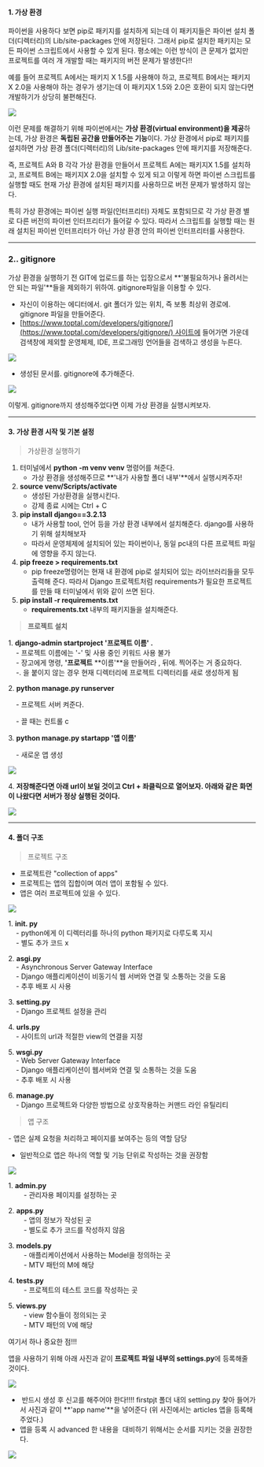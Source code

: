 #### 1. 가상 환경

파이썬을 사용하다 보면 pip로 패키지를 설치하게 되는데 이 패키지들은 파이썬 설치 폴더(디렉터리)의 Lib/site-packages 안에 저장된다. 그래서 pip로 설치한 패키지는 모든 파이썬 스크립트에서 사용할 수 있게 된다. 평소에는 이런 방식이 큰 문제가 없지만 프로젝트를 여러 개 개발할 때는 패키지의 버전 문제가 발생한다!!

예를 들어 프로젝트 A에서는 패키지 X 1.5를 사용해야 하고, 프로젝트 B에서는 패키지 X 2.0을 사용해야 하는 경우가 생기는데 이 패키지X 1.5와 2.0은 호환이 되지 않는다면 개발하기가 상당히 불편해진다.

![](https://blog.kakaocdn.net/dn/zCgHZ/btrK30BDxg6/Al6jyEhHu0WccYFZmR1eek/img.png)

이런 문제를 해결하기 위해 파이썬에서는 **가상 환경(virtual environment)을 제공**하는데, 가상 환경은 **독립된 공간을 만들어주는 기능**이다. 가상 환경에서 pip로 패키지를 설치하면 가상 환경 폴더(디렉터리)의 Lib/site-packages 안에 패키지를 저장해준다.

즉, 프로젝트 A와 B 각각 가상 환경을 만들어서 프로젝트 A에는 패키지X 1.5를 설치하고, 프로젝트 B에는 패키지X 2.0을 설치할 수 있게 되고 이렇게 하면 파이썬 스크립트를 실행할 때도 현재 가상 환경에 설치된 패키지를 사용하므로 버전 문제가 발생하지 않는다.

특히 가상 환경에는 파이썬 실행 파일(인터프리터) 자체도 포함되므로 각 가상 환경 별로 다른 버전의 파이썬 인터프리터가 들어갈 수 있다. 따라서 스크립트를 실행할 때는 원래 설치된 파이썬 인터프리터가 아닌 가상 환경 안의 파이썬 인터프리터를 사용한다.

---

### 2.. gitignore

가상 환경을 실행하기 전 GIT에 업로드를 하는 입장으로서 **'불필요하거나 올려서는 안 되는 파일'**들을 제외하기 위하여. gitignore파일을 이용할 수 있다.

-   자신이 이용하는 에디터에서. git 폴더가 있는 위치, 즉 보통 최상위 경로에. gitignore 파일을 만들어준다.
-   [https://www.toptal.com/developers/gitignore/](https://www.toptal.com/developers/gitignore/) 사이트에 들어가면 가운데 검색창에 제외할 운영체제, IDE, 프로그래밍 언어들을 검색하고 생성을 누른다.

![](https://blog.kakaocdn.net/dn/bCfjn7/btrK57M24Vu/ObuDDDSYuyrVK7v0ygWPc1/img.png)

-   생성된 문서를. gitignore에 추가해준다.

![](https://blog.kakaocdn.net/dn/bOUVxj/btrK4E534w5/WYscMnSC3Ebkcs86Tphka0/img.png)

이렇게. gitignore까지 생성해주었다면 이제 가상 환경을 실행시켜보자.

---

#### 3. **가상 환경 시작 및 기본 설정**

> 가상환경 실행하기

1.  터미널에서 **python -m venv venv** 명령어를 쳐준다.
    -   가상 환경을 생성해주므로 **'내가 사용할 폴더 내부'**에서 실행시켜주자!
2.  **source venv/Scripts/activate**
    -   생성된 가상환경을 실행시킨다.
    -   강제 종료 시에는 Ctrl + C
3.  **pip install django==3.2.13**  
    -   내가 사용할 tool, 언어 등을 가상 환경 내부에서 설치해준다. django를 사용하기 위해 설치해보자
    -   따라서 운영체제에 설치되어 있는 파이썬이나, 동일 pc내의 다른 프로젝트 파일에 영향을 주지 않는다.
4.  **pip freeze > requirements.txt**  
    -   pip freeze명령어는 현재 내 환경에 pip로 설치되어 있는 라이브러리들을 모두 출력해 준다. 따라서 Django 프로젝트처럼 requirements가 필요한 프로젝트를 만들 때 터미널에서 위와 같이 쓰면 된다.
5.  **pip install -r requirements.txt**
    -   ****requirements.txt**** 내부의 패키지들을 설치해준다.

> **프로젝트 설치**

1. **django-admin startproject '프로젝트 이름' .**  
    - 프로젝트 이름에는 '-' 및 사용 중인 키워드 사용 불가  
    - 장고에게 명령, **'프로젝트** **이름'**을 만들어라 , 뒤에. 찍어주는 거 중요하다.  
    -. 을 붙이지 않는 경우 현재 디렉터리에 프로젝트 디렉터리를 새로 생성하게 됨

2. **python manage.py runserver** 

    - 프로젝트 서버 켜준다.

    - 끌 때는 컨트롤 c

  
3. **python manage.py startapp '앱 이름'**

    - 새로운 앱 생성

![](https://blog.kakaocdn.net/dn/8Q5MP/btrK2ups3uT/4uX6qk5Aediq5KckdwcRYk/img.png)

4. **저장해준다면 아래 url이 보일 것이고 Ctrl + 좌클릭으로 열어보자. 아래와 같은 화면이 나왔다면 서버가 정상 실행된 것이다.**

![](https://blog.kakaocdn.net/dn/wl1T6/btrK6cgsg07/cRV8yhhlFkvGI6LPzk9X8k/img.png)

---

#### 4. 폴더 구조

> 프로젝트 구조

- 프로젝트란 "collection of apps"  
- 프로젝트는 앱의 집합이며 여러 앱이 포함될 수 있다.  
- 앱은 여러 프로젝트에 있을 수 있다.

![](https://blog.kakaocdn.net/dn/syavj/btrK30aBY2F/psLklawaRKPeCWVb2WNqek/img.png)

1. **__init__. py**  
    - python에게 이 디렉터리를 하나의 python 패키지로 다루도록 지시  
    - 별도 추가 코드 x

  
2. **asgi.py**  
    - Asynchronous Server Gateway Interface  
    - Django 애플리케이션이 비동기식 웹 서버와 연결 및 소통하는 것을 도움  
    - 추후 배포 시 사용

  
3. **setting.py**  
    - Django 프로젝트 설정을 관리  
  
4. **urls.py**   
    - 사이트의 url과 적절한 view의 연결을 지정  
  
5. **wsgi.py**     
    - Web Server Gateway Interface  
    - Django 애플리케이션이 웹서버와 연결 및 소통하는 것을 도움  
    - 추후 배포 시 사용  
  
6. **manage.py**     
    - Django 프로젝트와 다양한 방법으로 상호작용하는 커맨드 라인 유틸리티

> 앱 구조

- 앱은 실제 요청을 처리하고 페이지를 보여주는 등의 역할 담당  
- 일반적으로 앱은 하나의 역할 및 기능 단위로 작성하는 것을 권장함

![](https://blog.kakaocdn.net/dn/O8Wop/btrK49YQJYG/ZJE6LSbQUx1B51GsIkXBC0/img.png)

1. **admin.py**  
        - 관리자용 페이지를 설정하는 곳  
  
2. **apps.py**  
        - 앱의 정보가 작성된 곳  
        - 별도로 추가 코드를 작성하지 않음  
  
3. **models.py**  
        - 애플리케이션에서 사용하는 Model을 정의하는 곳  
        - MTV 패턴의 M에 해당  
  
4. **tests.py**  
        - 프로젝트의 테스트 코드를 작성하는 곳  
  
5. **views.py**  
        - view 함수들이 정의되는 곳  
        - MTV 패턴의 V에 해당

여기서 하나 중요한 점!!!

앱을 사용하기 위해 아래 사진과 같이 **프로젝트 파일 내부의 settings.py**에 등록해줄 것이다.

![](https://blog.kakaocdn.net/dn/bL76m3/btrK2njtk9t/ndy1EiNKoKJV1jHLkJSUM1/img.png)

-    반드시 생성 후 신고를 해주어야 한다!!!! firstpjt 폴더 내의 setting.py 찾아 들어가서 사진과 같이 **'app name'**을 넣어준다 (위 사진에서는 articles 앱을 등록해주었다.)
-   앱을 등록 시 advanced 한 내용을  대비하기 위해서는 순서를 지키는 것을 권장한다.

![](https://blog.kakaocdn.net/dn/234Cb/btrK1hYc0mN/pSYaEthmiFsm2spW24f96K/img.png)